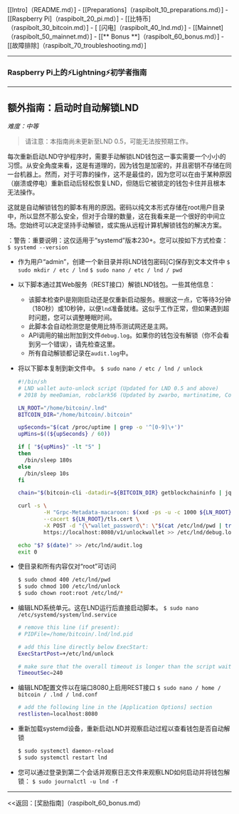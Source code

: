 [[Intro]（README.md）]  -  [[Preparations]（raspibolt_10_preparations.md）]  -  [[Raspberry Pi]（raspibolt_20_pi.md）]  -  [[比特币]（raspibolt_30_bitcoin.md）]  -  [ [闪电]（raspibolt_40_lnd.md）]  -  [[Mainnet]（raspibolt_50_mainnet.md）]  -  [[** Bonus **]（raspibolt_60_bonus.md）]  -  [[故障排除]（raspibolt_70_troubleshooting.md）]

------

### Raspberry Pi上的️⚡Lightning️⚡初学者指南

------

## 额外指南：启动时自动解锁LND
*难度：中等*

>请注意：本指南尚未更新至LND 0.5，可能无法按预期工作。

每次重新启动LND守护程序时，需要手动解锁LND钱包这一事实需要一个小小的习惯。从安全角度来看，这是有道理的，因为钱包是加密的，并且密钥不存储在同一台机器上。然而，对于可靠的操作，这不是最佳的，因为您可以在由于某种原因（崩溃或停电）重新启动后轻松恢复LND，但随后它被锁定的钱包卡住并且根本无法操作。

这就是自动解锁钱包的脚本有用的原因。密码以纯文本形式存储在root用户目录中，所以显然不那么安全，但对于合理的数量，这在我看来是一个很好的中间立场。您始终可以决定坚持手动解锁，或实施从远程计算机解锁钱包的解决方案。

：警告：重要说明：这仅适用于“systemd”版本230+。您可以按如下方式检查：
`$ systemd --version`


* 作为用户“admin”，创建一个新目录并将LND钱包密码[C]保存到文本文件中
  `$ sudo mkdir / etc / lnd`
  `$ sudo nano / etc / lnd / pwd`

* 以下脚本通过其Web服务（REST接口）解锁LND钱包。一些其他信息：
  * 该脚本检查Pi是刚刚启动还是仅重新启动服务。根据这一点，它等待3分钟（180秒）或10秒钟，以便`lnd`准备就绪。这似乎工作正常，但如果遇到超时问题，您可以调整睡眠时间。
  * 此脚本会自动检测您是使用比特币测试网还是主网。
  * API调用的输出附加到文件`debug.log`。如果你的钱包没有解锁（你不会看到另一个错误），请先检查这里。
  * 所有自动解锁都记录在`audit.log`中。

* 将以下脚本复制到新文件中。
 `$ sudo nano / etc / lnd / unlock`

  ```bash
  #!/bin/sh
  # LND wallet auto-unlock script (Updated for LND 0.5 and above)
  # 2018 by meeDamian, robclark56 (Updated by zwarbo, martinatime, CodingMuziekwijk)

  LN_ROOT="/home/bitcoin/.lnd"
  BITCOIN_DIR="/home/bitcoin/.bitcoin"

  upSeconds="$(cat /proc/uptime | grep -o '^[0-9]\+')"
  upMins=$((${upSeconds} / 60))

  if [ "${upMins}" -lt "5" ]
  then
    /bin/sleep 180s
  else
    /bin/sleep 10s
  fi

  chain="$(bitcoin-cli -datadir=${BITCOIN_DIR} getblockchaininfo | jq -r '.chain')"

  curl -s \
          -H "Grpc-Metadata-macaroon: $(xxd -ps -u -c 1000 ${LN_ROOT}/data/chain/bitcoin/${chain}net/admin.macaroon))" \
          --cacert ${LN_ROOT}/tls.cert \
          -X POST -d "{\"wallet_password\": \"$(cat /etc/lnd/pwd | tr -d '\n' | base64 -w0)\"}" \
          https://localhost:8080/v1/unlockwallet >> /etc/lnd/debug.log 2>&1

  echo "$? $(date)" >> /etc/lnd/audit.log
  exit 0
  ```

* 使目录和所有内容仅对“root”可访问

  ```bash
  $ sudo chmod 400 /etc/lnd/pwd
  $ sudo chmod 100 /etc/lnd/unlock
  $ sudo chown root:root /etc/lnd/*
  ```

* 编辑LND系统单元。这在LND运行后直接启动脚本。
  `$ sudo nano /etc/systemd/system/lnd.service`

  ```bash
  # remove this line (if present):
  # PIDFile=/home/bitcoin/.lnd/lnd.pid

  # add this line directly below ExecStart:
  ExecStartPost=+/etc/lnd/unlock

  # make sure that the overall timeout is longer than the script wait time, eg. 240s
  TimeoutSec=240
  ```

* 编辑LND配置文件以在端口8080上启用REST接口
  `$ sudo nano / home / bitcoin / .lnd / lnd.conf`

  ```bash
  # add the following line in the [Application Options] section
  restlisten=localhost:8080
  ```

* 重新加载systemd设备，重新启动LND并观察启动过程以查看钱包是否自动解锁

  ```bash
  $ sudo systemctl daemon-reload
  $ sudo systemctl restart lnd
  ```

* 您可以通过登录到第二个会话并观察日志文件来观察LND如何启动并将钱包解锁：
  `$ sudo journalctl -u lnd -f`

------

<<返回：[奖励指南]（raspibolt_60_bonus.md）
